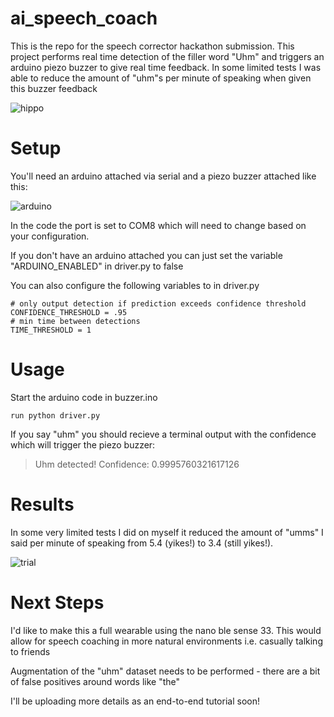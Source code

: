 # ai_speech_coach

This is the repo for the speech corrector hackathon submission. This project performs real time detection of the filler word "Uhm" and triggers an arduino piezo buzzer to give real time feedback. In some limited tests I was able to reduce the amount of "uhm"s per minute of speaking when given this buzzer feedback

![hippo](https://s3.gifyu.com/images/ezgif.com-gif-makerde9df0ac86959cd5.gif)

# Setup

You'll need an arduino attached via serial and a piezo buzzer attached like this: 

![arduino](https://i.imgur.com/JJfMkgx.jpg) 

In the code the port is set to COM8 which will need to change based on your configuration. 

If you don't have an arduino attached you can just set the variable "ARDUINO_ENABLED" in driver.py to false

You can also configure the following variables to in driver.py 

```
# only output detection if prediction exceeds confidence threshold
CONFIDENCE_THRESHOLD = .95
# min time between detections
TIME_THRESHOLD = 1
```

# Usage

Start the arduino code in buzzer.ino 

```run python driver.py```

If you say "uhm" you should recieve a terminal output with the confidence which will trigger the piezo buzzer:
>Uhm detected! Confidence: 0.9995760321617126

# Results
In some very limited tests I did on myself it reduced the amount of "umms" I said per minute of speaking from 5.4 (yikes!) to 3.4 (still yikes!).

![trial](https://i.imgur.com/dtrxDTa.png)

# Next Steps
I'd like to make this a full wearable using the nano ble sense 33. This would allow for speech coaching in more natural environments i.e. casually talking to friends

Augmentation of the "uhm" dataset needs to be performed - there are a bit of false positives around words like "the"

I'll be uploading more details as an end-to-end tutorial soon!
